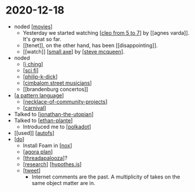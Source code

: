 # 2020-12-18

- noded [[movies]]
  - Yesterday we started watching [[cleo from 5 to 7]] by [[agnes varda]]. It's great so far.
  - [[tenet]], on the other hand, has been [[disappointing]].
  - [[watch]] [[small axe]] by [[steve mcqueen]].
- noded
  - [[i ching]]
  - [[sci fi]]
  - [[philip-k-dick]]
  - [[cimbalom street musicians]]
  - [[brandenburg concertos]]
- [[a pattern language]]
  - [[necklace-of-community-projects]]
  - [[carnival]]
- Talked to [[jonathan-the-utopian]]
- Talked to [[ethan-plante]]
  - Introduced me to [[polkadot]]
- [[used]] [[autofs]]
- [[do]]
  - Install Foam in [[nox]]
  - [[agora plan]]
  - [[threadapalooza]]?
  - [[research]] [[hypothes.is]]
  - [[tweet]]
    - Internet comments are the past. A multiplicity of takes on the same object matter are in.

[//begin]: # "Autogenerated link references for markdown compatibility"
[movies]: ../movies "Movies"
[cleo from 5 to 7]: ../cleo-from-5-to-7 "Cleo from 5 to 7"
[small axe]: ../small-axe "Small Axe"
[steve mcqueen]: ../steve-mcqueen "Steve Mcqueen"
[i ching]: ../i-ching "I Ching"
[sci fi]: ../sci-fi "Sci-fi"
[philip-k-dick]: ../philip-k-dick "Philip K. Dick"
[cimbalom street musicians]: ../cimbalom-street-musicians "Cimbalom Street Musicians"
[a pattern language]: ../a-pattern-language "A Pattern Language"
[necklace-of-community-projects]: ../necklace-of-community-projects "Necklace of Community Projects"
[carnival]: ../carnival "Carnival"
[jonathan-the-utopian]: ../jonathan-the-utopian "Jonathan the Utopian"
[ethan-plante]: ../ethan-plante "Ethan Plante"
[polkadot]: ../polkadot "Polkadot"
[autofs]: ../autofs "Autofs"
[do]: ../do "Do"
[nox]: ../nox "Nox"
[agora plan]: ../agora-plan "Agora Plan"
[threadapalooza]: ../threadapalooza "Threadapalooza"
[research]: ../research "Research"
[hypothes.is]: ../hypothes.is "hypothes.is"
[tweet]: ../tweet "Tweet"
[//end]: # "Autogenerated link references"